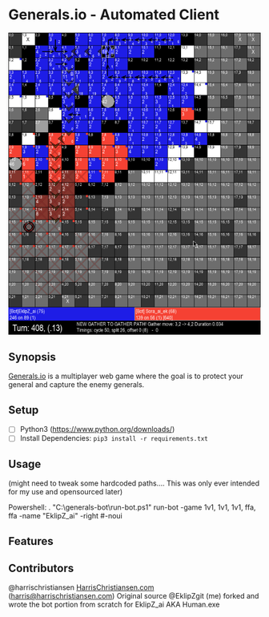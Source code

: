 # Generals.io - Automated Client

![Generals.IO Gameplay Image](./sample.gif "Generals.IO Gameplay Image")

## Synopsis

[Generals.io](http://generals.io) is a multiplayer web game where the goal is to protect your general and capture the enemy generals.  



## Setup

- [ ] Python3 (https://www.python.org/downloads/)
- [ ] Install Dependencies: `pip3 install -r requirements.txt`

## Usage
(might need to tweak some hardcoded paths.... This was only ever intended for my use and opensourced later)

Powershell:
. "C:\generals-bot\run-bot.ps1"
run-bot -game 1v1, 1v1, 1v1, ffa, ffa -name "EklipZ_ai" -right #-noui


## Features

## Contributors

@harrischristiansen [HarrisChristiansen.com](http://www.harrischristiansen.com) (harris@harrischristiansen.com)  Original source
@EklipZgit (me) forked and wrote the bot portion from scratch for EklipZ_ai AKA Human.exe
